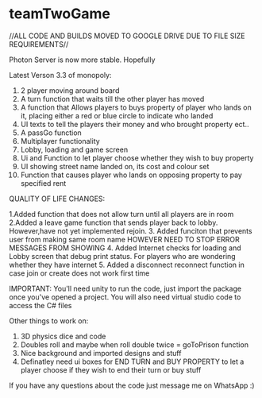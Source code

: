 # teamTwoGame


//ALL CODE AND BUILDS MOVED TO GOOGLE DRIVE DUE TO FILE SIZE REQUIREMENTS//

Photon Server is now more stable. Hopefully

Latest Verson 3.3 of monopoly:

1. 2 player moving around board
2. A turn function that waits till the other player has moved
3. A function that Allows players to buys property of player who lands on it, placing either a red or blue circle to indicate who landed
4. UI texts to tell the players their money and who brought property ect..
5. A passGo function
6. Multiplayer functionality
7. Lobby, loading and game screen
8. Ui and Function to let player choose whether they wish to buy property
9. UI showing street name landed on, its cost and colour set
10. Function that causes player who lands on opposing property to pay specified rent

QUALITY OF LIFE CHANGES:

1.Added function that does not allow turn until all players are in room
2.Added a leave game function that sends player back to lobby. However,have not yet implemented rejoin.
3. Added funciton that prevents user from making same room name HOWEVER NEED TO STOP ERROR MESSAGES FROM SHOWING
4. Added Internet checks for loading and Lobby screen that debug print status. For players who are wondering whether they have internet
5. Added a disconnect reconnect function in case join or create does not work first time


IMPORTANT: You'll need unity to run the code, just import the package once you've opened a project. You will also need virtual studio code to access the C# files


Other things to work on:

1. 3D physics dice and code
2. Doubles roll and maybe when roll double twice = goToPrison function
3. Nice background and imported designs and stuff
4. Definatley need ui boxes for END TURN and BUY PROPERTY to let a player choose if they wish to end their turn or buy stuff

If you have any questions about the code just message me on WhatsApp :)
